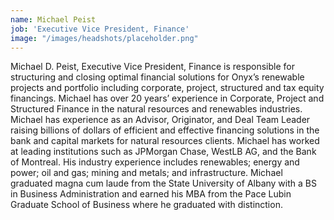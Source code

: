 ```yaml
---
name: Michael Peist
job: 'Executive Vice President, Finance'
image: "/images/headshots/placeholder.png"
---
```


Michael D. Peist, Executive Vice President, Finance is responsible for structuring and closing optimal financial solutions for Onyx’s renewable projects and portfolio including corporate, project, structured and tax equity financings. Michael has over 20 years’ experience in Corporate, Project and Structured Finance in the natural resources and renewables industries. Michael has experience as an Advisor, Originator, and Deal Team Leader raising billions of dollars of efficient and effective financing solutions in the bank and capital markets for natural resources clients.  Michael has worked at leading institutions such as JPMorgan Chase, WestLB AG, and the Bank of Montreal.  His industry experience includes renewables; energy and power; oil and gas; mining and metals; and infrastructure. Michael graduated magna cum laude from the State University of Albany with a BS in Business Administration and earned his MBA from the Pace Lubin Graduate School of Business where he graduated with distinction.
